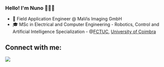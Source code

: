 ### Hello! I'm Nuno 👋🇵🇹

- 🤖 Field Application Engineer @ MaVis Imaging GmbH
- 🎓 MSc in Electrical and Computer Engineering - Robotics, Control and Artificial Intelligence Specialization - @[FCTUC](https://www.uc.pt/en/fctuc), [University of Coimbra](https://www.uc.pt/en)


## Connect with me:
<a href="https://www.linkedin.com/in/ngccunha/" target="_blank"><img src="https://img.shields.io/badge/-LinkedIn-%230077B5?style=for-the-badge&logo=linkedin&logoColor=white" target="_blank"></a></a>

